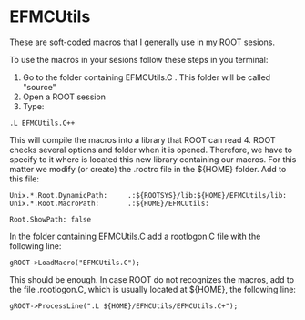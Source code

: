 # EFMCUtils
These are soft-coded macros that I generally use in my ROOT sesions.

To use the macros in your sesions follow these steps in you terminal:

1. Go to the folder containing EFMCUtils.C . This folder will be called "source"
2. Open a ROOT session
3. Type:
```
.L EFMCUtils.C++
```
This will compile the macros into a library that ROOT can read
4. ROOT checks several options and folder when it is opened. Therefore, we have to specify to it where is located this new library containing our macros. For this matter we modify (or create) the .rootrc file in the ${HOME} folder. Add to this file:
```
Unix.*.Root.DynamicPath:     .:${ROOTSYS}/lib:${HOME}/EFMCUtils/lib:
Unix.*.Root.MacroPath:       .:${HOME}/EFMCUtils:

Root.ShowPath: false
```
In the folder containing EFMCUtils.C add a rootlogon.C file with the following line:
```
gROOT->LoadMacro("EFMCUtils.C");
```
This should be enough. In case ROOT do not recognizes the macros, add to the file .rootlogon.C, which is usually located at ${HOME}, the following line:
```
gROOT->ProcessLine(".L ${HOME}/EFMCUtils/EFMCUtils.C+");
```
